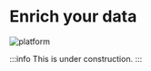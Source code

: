 # Enrich your data

![platform](https://img.shields.io/badge/Platform%20Tutorial-009be5)

:::info
This is under construction.
:::
